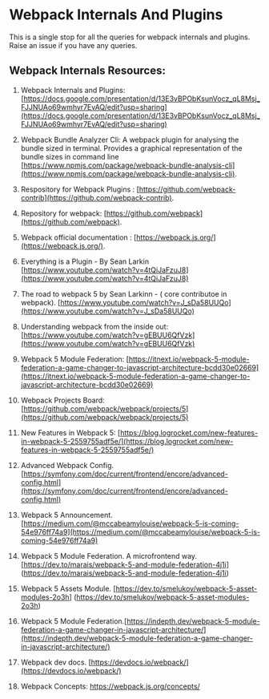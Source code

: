 # Webpack Internals And Plugins

This is a single stop for all the queries for webpack internals and plugins. Raise an issue if you have any queries.

## Webpack Internals Resources:

1. Webpack Internals and Plugins: [https://docs.google.com/presentation/d/13E3vBPObKsunVocz_qL8Msj_FJJNUAo69wmhyr7EvAQ/edit?usp=sharing](https://docs.google.com/presentation/d/13E3vBPObKsunVocz_qL8Msj_FJJNUAo69wmhyr7EvAQ/edit?usp=sharing)

2. Webpack Bundle Analyzer Cli: A webpack plugin for analysing the bundle sized in terminal. Provides a graphical representation of the bundle sizes in command line [https://www.npmjs.com/package/webpack-bundle-analysis-cli](https://www.npmjs.com/package/webpack-bundle-analysis-cli).

3. Respository for Webpack Plugins : [https://github.com/webpack-contrib](https://github.com/webpack-contrib).

4. Repository for webpack: [https://github.com/webpack](https://github.com/webpack).

5. Webpack official documentation : [https://webpack.js.org/](https://webpack.js.org/).

6. Everything is a Plugin - By Sean Larkin [https://www.youtube.com/watch?v=4tQiJaFzuJ8](https://www.youtube.com/watch?v=4tQiJaFzuJ8)

7. The road to webpack 5 by Sean Larkinn - ( core contributoe in webpack). [https://www.youtube.com/watch?v=J_sDa58UUQo](https://www.youtube.com/watch?v=J_sDa58UUQo)

8. Understanding webpack from the inside out: [https://www.youtube.com/watch?v=gEBUU6QfVzk](https://www.youtube.com/watch?v=gEBUU6QfVzk)

9. Webpack 5 Module Federation: [https://itnext.io/webpack-5-module-federation-a-game-changer-to-javascript-architecture-bcdd30e02669](https://itnext.io/webpack-5-module-federation-a-game-changer-to-javascript-architecture-bcdd30e02669)

10. Webpack Projects Board: [https://github.com/webpack/webpack/projects/5](https://github.com/webpack/webpack/projects/5)

11. New Features in Webpack 5: [https://blog.logrocket.com/new-features-in-webpack-5-2559755adf5e/](https://blog.logrocket.com/new-features-in-webpack-5-2559755adf5e/)

12. Advanced Webpack Config.[https://symfony.com/doc/current/frontend/encore/advanced-config.html](https://symfony.com/doc/current/frontend/encore/advanced-config.html)

13. Webpack 5 Announcement. [https://medium.com/@mccabeamylouise/webpack-5-is-coming-54e976ff74a9](https://medium.com/@mccabeamylouise/webpack-5-is-coming-54e976ff74a9)

14. Webpack 5 Module Federation. A microfrontend way. [https://dev.to/marais/webpack-5-and-module-federation-4j1i] (https://dev.to/marais/webpack-5-and-module-federation-4j1i)

15. Webpack 5 Assets Module. [https://dev.to/smelukov/webpack-5-asset-modules-2o3h] (https://dev.to/smelukov/webpack-5-asset-modules-2o3h)

16. Webpack 5 Module Federation.[https://indepth.dev/webpack-5-module-federation-a-game-changer-in-javascript-architecture/](https://indepth.dev/webpack-5-module-federation-a-game-changer-in-javascript-architecture/)

17. Webpack dev docs. [https://devdocs.io/webpack/](https://devdocs.io/webpack/)

18. Webpack Concepts: https://webpack.js.org/concepts/
